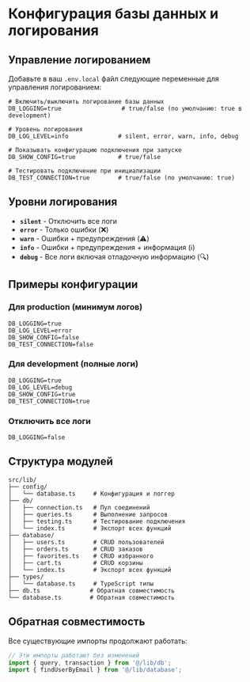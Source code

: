 # Конфигурация базы данных и логирования

## Управление логированием

Добавьте в ваш `.env.local` файл следующие переменные для управления логированием:

```env
# Включить/выключить логирование базы данных
DB_LOGGING=true                 # true/false (по умолчанию: true в development)

# Уровень логирования
DB_LOG_LEVEL=info              # silent, error, warn, info, debug

# Показывать конфигурацию подключения при запуске
DB_SHOW_CONFIG=true            # true/false

# Тестировать подключение при инициализации
DB_TEST_CONNECTION=true        # true/false (по умолчанию: true)
```

## Уровни логирования

- **`silent`** - Отключить все логи
- **`error`** - Только ошибки (❌)
- **`warn`** - Ошибки + предупреждения (⚠️)
- **`info`** - Ошибки + предупреждения + информация (ℹ️)
- **`debug`** - Все логи включая отладочную информацию (🔍)

## Примеры конфигурации

### Для production (минимум логов)
```env
DB_LOGGING=true
DB_LOG_LEVEL=error
DB_SHOW_CONFIG=false
DB_TEST_CONNECTION=false
```

### Для development (полные логи)
```env
DB_LOGGING=true
DB_LOG_LEVEL=debug
DB_SHOW_CONFIG=true
DB_TEST_CONNECTION=true
```

### Отключить все логи
```env
DB_LOGGING=false
```

## Структура модулей

```
src/lib/
├── config/
│   └── database.ts     # Конфигурация и логгер
├── db/
│   ├── connection.ts   # Пул соединений
│   ├── queries.ts      # Выполнение запросов
│   ├── testing.ts      # Тестирование подключения
│   └── index.ts        # Экспорт всех функций
├── database/
│   ├── users.ts        # CRUD пользователей
│   ├── orders.ts       # CRUD заказов
│   ├── favorites.ts    # CRUD избранного
│   ├── cart.ts         # CRUD корзины
│   └── index.ts        # Экспорт всех функций
├── types/
│   └── database.ts     # TypeScript типы
├── db.ts              # Обратная совместимость
└── database.ts        # Обратная совместимость
```

## Обратная совместимость

Все существующие импорты продолжают работать:

```typescript
// Эти импорты работают без изменений
import { query, transaction } from '@/lib/db';
import { findUserByEmail } from '@/lib/database';
```
